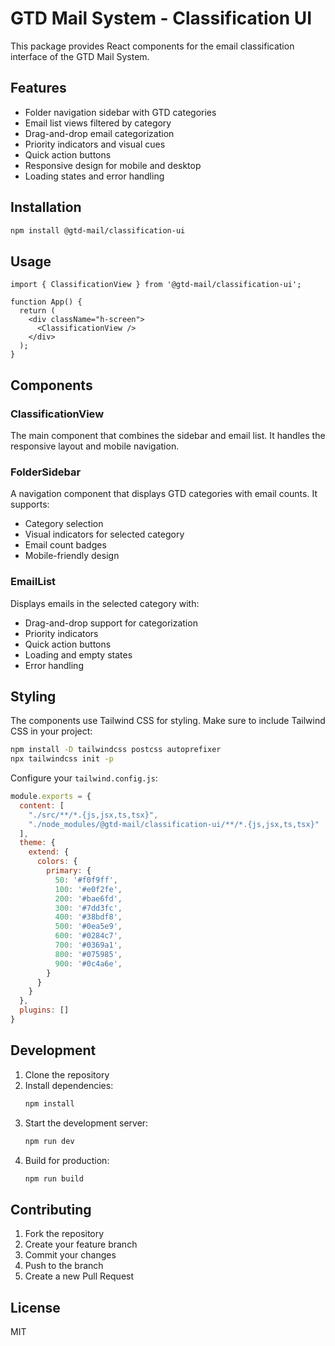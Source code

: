 # GTD Mail System - Classification UI

This package provides React components for the email classification interface of the GTD Mail System.

## Features

- Folder navigation sidebar with GTD categories
- Email list views filtered by category
- Drag-and-drop email categorization
- Priority indicators and visual cues
- Quick action buttons
- Responsive design for mobile and desktop
- Loading states and error handling

## Installation

```bash
npm install @gtd-mail/classification-ui
```

## Usage

```tsx
import { ClassificationView } from '@gtd-mail/classification-ui';

function App() {
  return (
    <div className="h-screen">
      <ClassificationView />
    </div>
  );
}
```

## Components

### ClassificationView

The main component that combines the sidebar and email list. It handles the responsive layout and mobile navigation.

### FolderSidebar

A navigation component that displays GTD categories with email counts. It supports:
- Category selection
- Visual indicators for selected category
- Email count badges
- Mobile-friendly design

### EmailList

Displays emails in the selected category with:
- Drag-and-drop support for categorization
- Priority indicators
- Quick action buttons
- Loading and empty states
- Error handling

## Styling

The components use Tailwind CSS for styling. Make sure to include Tailwind CSS in your project:

```bash
npm install -D tailwindcss postcss autoprefixer
npx tailwindcss init -p
```

Configure your `tailwind.config.js`:

```js
module.exports = {
  content: [
    "./src/**/*.{js,jsx,ts,tsx}",
    "./node_modules/@gtd-mail/classification-ui/**/*.{js,jsx,ts,tsx}"
  ],
  theme: {
    extend: {
      colors: {
        primary: {
          50: '#f0f9ff',
          100: '#e0f2fe',
          200: '#bae6fd',
          300: '#7dd3fc',
          400: '#38bdf8',
          500: '#0ea5e9',
          600: '#0284c7',
          700: '#0369a1',
          800: '#075985',
          900: '#0c4a6e',
        }
      }
    }
  },
  plugins: []
}
```

## Development

1. Clone the repository
2. Install dependencies:
   ```bash
   npm install
   ```
3. Start the development server:
   ```bash
   npm run dev
   ```
4. Build for production:
   ```bash
   npm run build
   ```

## Contributing

1. Fork the repository
2. Create your feature branch
3. Commit your changes
4. Push to the branch
5. Create a new Pull Request

## License

MIT
 
